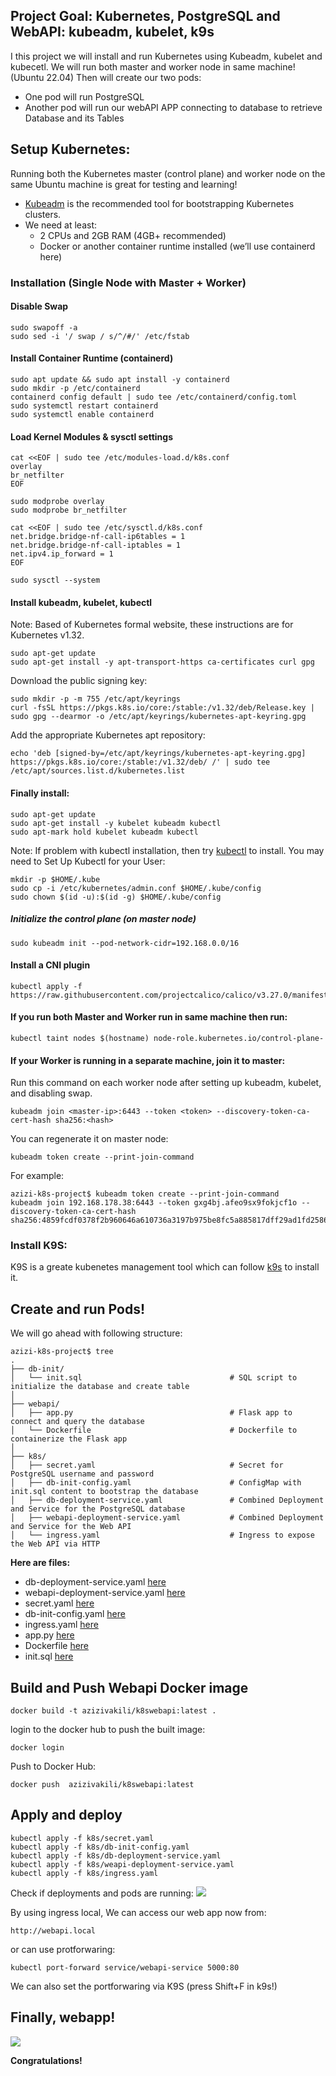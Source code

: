 ## Project Goal: Kubernetes, PostgreSQL and WebAPI: kubeadm, kubelet, k9s
I this project we will install and run Kubernetes using Kubeadm, kubelet and kubecetl.
We will run both master and worker node in same machine! (Ubuntu 22.04)
Then will create our two pods:
* One pod will run PostgreSQL
* Another pod will run our webAPI APP connecting to database to retrieve Database and its Tables

## Setup Kubernetes: 
Running both the Kubernetes master (control plane) and worker node on the same Ubuntu machine is great for testing and learning! 

* [Kubeadm](https://kubernetes.io/docs/setup/production-environment/tools/kubeadm/install-kubeadm/) is the recommended tool for bootstrapping Kubernetes clusters. 
* We need at least:
  * 2 CPUs and 2GB RAM (4GB+ recommended)
  * Docker or another container runtime installed (we’ll use containerd here)

### Installation (Single Node with Master + Worker)
#### Disable Swap
```
sudo swapoff -a
sudo sed -i '/ swap / s/^/#/' /etc/fstab
```
#### Install Container Runtime (containerd)
```
sudo apt update && sudo apt install -y containerd
sudo mkdir -p /etc/containerd
containerd config default | sudo tee /etc/containerd/config.toml
sudo systemctl restart containerd
sudo systemctl enable containerd
```
#### Load Kernel Modules & sysctl settings
```
cat <<EOF | sudo tee /etc/modules-load.d/k8s.conf
overlay
br_netfilter
EOF

sudo modprobe overlay
sudo modprobe br_netfilter

cat <<EOF | sudo tee /etc/sysctl.d/k8s.conf
net.bridge.bridge-nf-call-ip6tables = 1
net.bridge.bridge-nf-call-iptables = 1
net.ipv4.ip_forward = 1
EOF

sudo sysctl --system
```

#### Install kubeadm, kubelet, kubectl
Note: Based of Kubernetes formal website, these instructions are for Kubernetes v1.32.

```
sudo apt-get update
sudo apt-get install -y apt-transport-https ca-certificates curl gpg
```
Download the public signing key:
```
sudo mkdir -p -m 755 /etc/apt/keyrings
curl -fsSL https://pkgs.k8s.io/core:/stable:/v1.32/deb/Release.key | sudo gpg --dearmor -o /etc/apt/keyrings/kubernetes-apt-keyring.gpg
``` 
Add the appropriate Kubernetes apt repository:
```
echo 'deb [signed-by=/etc/apt/keyrings/kubernetes-apt-keyring.gpg] https://pkgs.k8s.io/core:/stable:/v1.32/deb/ /' | sudo tee /etc/apt/sources.list.d/kubernetes.list
```
#### Finally install:
```
sudo apt-get update
sudo apt-get install -y kubelet kubeadm kubectl
sudo apt-mark hold kubelet kubeadm kubectl
```
Note: If problem with kubectl installation, then try [kubectl](https://kubernetes.io/docs/tasks/tools/install-kubectl-linux/) to install. 
You may need to Set Up Kubectl for your User:
```
mkdir -p $HOME/.kube
sudo cp -i /etc/kubernetes/admin.conf $HOME/.kube/config
sudo chown $(id -u):$(id -g) $HOME/.kube/config
```
##### Initialize the control plane (on master node)
```
sudo kubeadm init --pod-network-cidr=192.168.0.0/16
```
#### Install a CNI plugin
```
kubectl apply -f https://raw.githubusercontent.com/projectcalico/calico/v3.27.0/manifests/calico.yaml
```
#### If you run both Master and Worker run in same machine then run:
```
kubectl taint nodes $(hostname) node-role.kubernetes.io/control-plane-
```
#### If your Worker is running in a separate machine, join it to master:
Run this command on each worker node after setting up kubeadm, kubelet, and disabling swap.
```
kubeadm join <master-ip>:6443 --token <token> --discovery-token-ca-cert-hash sha256:<hash>
```
You can regenerate it on master node:
```
kubeadm token create --print-join-command
```
For example: 
```
azizi-k8s-project$ kubeadm token create --print-join-command
kubeadm join 192.168.178.38:6443 --token gxg4bj.afeo9sx9fokjcf1o --discovery-token-ca-cert-hash sha256:4859fcdf0378f2b960646a610736a3197b975be8fc5a885817dff29ad1fd2586
```

### Install K9S:
K9S is a greate kubenetes management tool which can follow [k9s](https://dev.to/dm8ry/how-to-install-k9s-on-ubuntu-a-step-by-step-guide-2f98) to install it. 

## Create and run Pods!
We will go ahead with following structure:
```
azizi-k8s-project$ tree
.
├── db-init/
│   └── init.sql                                 # SQL script to initialize the database and create table
│
├── webapi/
│   ├── app.py                                   # Flask app to connect and query the database
│   └── Dockerfile                               # Dockerfile to containerize the Flask app
│
├── k8s/
│   ├── secret.yaml                              # Secret for PostgreSQL username and password
│   ├── db-init-config.yaml                      # ConfigMap with init.sql content to bootstrap the database
│   ├── db-deployment-service.yaml               # Combined Deployment and Service for the PostgreSQL database
│   ├── webapi-deployment-service.yaml           # Combined Deployment and Service for the Web API
│   └── ingress.yaml                             # Ingress to expose the Web API via HTTP
```
**Here are files:**
* db-deployment-service.yaml [here](k8s/db-deployment-service.yaml)
* webapi-deployment-service.yaml [here](k8s/webapi-deployment-service.yaml)
* secret.yaml [here](secret.yaml)
* db-init-config.yaml [here](k8s/db-init-config.yaml)
* ingress.yaml [here](k8s/ingress.yaml)
* app.py [here](webapi/app.py)
* Dockerfile [here](webapi/Dockerfile)
* init.sql [here](db-init/init.sql)

## Build and Push Webapi Docker image
```
docker build -t azizivakili/k8swebapi:latest .
```
login to the docker hub to push the built image: 
```
docker login
```
Push to Docker Hub:
```
docker push  azizivakili/k8swebapi:latest
```

## Apply and deploy
```
kubectl apply -f k8s/secret.yaml
kubectl apply -f k8s/db-init-config.yaml
kubectl apply -f k8s/db-deployment-service.yaml
kubectl apply -f k8s/weapi-deployment-service.yaml
kubectl apply -f k8s/ingress.yaml
 ```
Check if deployments and pods are running:
![](k8s-running.png)

By using ingress local, We can access our web app now from:
```
http://webapi.local
```
or can use protforwaring:
```
kubectl port-forward service/webapi-service 5000:80
```
We can also set the portforwaring via K9S (press Shift+F  in k9s!)

## Finally, webapp!
![](webapi.png)

**Congratulations!**








